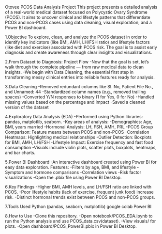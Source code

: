 Otovee PCOS Data Analysis Project
This project presents a detailed analysis of a real-world medical dataset focused on Polycystic Ovary Syndrome (PCOS). It aims to uncover clinical and lifestyle patterns that differentiate PCOS and non-PCOS cases using data cleaning, visual exploration, and a Power BI dashboard.

1.Objective
To explore, clean, and analyze the PCOS dataset in order to identify key indicators (like BMI, AMH, LH/FSH ratio) and lifestyle factors (like diet and exercise) associated with PCOS risk. The goal is to assist early diagnosis and create awareness through clear insights and visualizations.

2.From Dataset to Diagnosis: Project Flow
-Now that the goal is set, let’s walk through the complete pipeline — from raw medical data to clean insights.
-We begin with Data Cleaning, the essential first step in transforming messy clinical entries into reliable features ready for analysis.

3.Data Cleaning
-Removed redundant columns like Sl. No, Patient File No., and Unnamed: 44
-Standardized column names (e.g., removed trailing spaces)
-Converted Y/N responses to binary (1 for Yes, 0 for No)
-Handled missing values based on the percentage and impact
-Saved a cleaned version of the dataset

4.Exploratory Data Analysis (EDA)
-Performed using Python libraries: pandas, matplotlib, seaborn.
-Key areas of analysis:
-Demographics: Age, BMI, years married
-Hormonal Analysis: LH, FSH, AMH, PRL
-PCOS Group Comparison: Feature means between PCOS and non-PCOS
-Correlation Heatmaps: Highlighting medical relationships
-Outlier Detection: Boxplots for BMI, AMH, LH/FSH
-Lifestyle Impact: Exercise frequency and fast food consumption
-Visuals include violin plots, scatter plots, boxplots, heatmaps, and bar charts.

5.Power BI Dashboard
-An interactive dashboard created using Power BI for easy data exploration. Features:
-Filters by age, BMI, and lifestyle
-Symptom and hormone comparisons
-Correlation views
-Risk factor visualizations
-Open the .pbix file using Power BI Desktop.

6.Key Findings
-Higher BMI, AMH levels, and LH/FSH ratio are linked with PCOS.
-Poor lifestyle habits (lack of exercise, frequent junk food) increase risk.
-Distinct hormonal trends exist between PCOS and non-PCOS groups.

7.Tools Used
Python (pandas, seaborn, matplotlib)
google colab
Power BI

8.How to Use
-Clone this repository.
-Open notebook/PCOS_EDA.ipynb to run the Python analysis and use PCOS_data.csv(dataset).
-View visuals/ for plots.
-Open dashboard/PCOS_PowerBI.pbix in Power BI Desktop.






